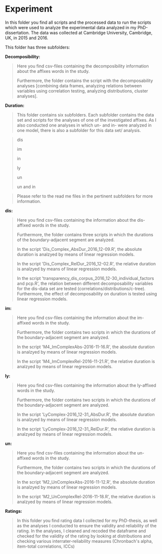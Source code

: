 # Experiment

In this folder you find all scripts and the processed data to run the scripts which were used to analyze the experimental data analyzed in my
PhD-dissertation. The data was collected at Cambridge University, Cambridge, UK, in 2015 and 2016.

This folder has three subfolders:

**Decomposibility:** 
><p> Here you find csv-files containing the decomposibility information about the affixes words in the study.
><p>Furthermore, the folder contains the script with the decomposability analyses [combining data frames, analyzing relations between variables using correlation testing, analyzing distributions, cluster analyses].

**Duration:** 
><p>This folder contains six subfolders. Each subfolder contains the data set and scripts for the analyses of one of the investigated affixes. As I also conducted one analyses in which un- and in- were analyzed in one model, there is also a subfolder for this data set/ analysis.

><p> dis
><p> im
><p> in
><p> ly
><p> un
><p> un and in
  
><p> Please refer to the read me files in the pertinent subfolders for more information.
  
**dis:** 
><p> Here you find csv-files containing the information about the dis-affixed words in the study.
><p> Furthermore, the folder contains three scripts in which the durations of the boundary-adjacent segment are analyzed.
><p>In the script 'Dis_Complex_AbsDur_2016_12-09.R', the absolute duration is analzyed by means of linear regression models.
><p> In the script 'Dis_Complex_RelDur_2016_12-02.R', the relative duration is analzyed by means of linear regression models.
><p> In the script 'transparency_dis_corpus_2016_12-30_individual_factors and pcp.R', the relation between different decomposability variables for the dis-data set are tested (correlations/distributions/c-tree). Furthermore, the effect of decomposability on duration is tested using linear regression models.


**im:** 
><p> Here you find csv-files containing the information about the im-affixed words in the study.
><p> Furthermore, the folder contains two scripts in which the durations of the boundary-adjacent segment are analyzed. 
><p>In the script 'M4_ImComplexAbs-2016-11-16.R', the absolute duration is analzyed by means of linear regression models.
><p> In the script 'M4_ImComplexRel-2016-11-21.R', the relative duration is analzyed by means of linear regression models.


**ly:** 
><p> Here you find csv-files containing the information about the ly-affixed words in the study.
><p> Furthermore, the folder contains two scripts in which the durations of the boundary-adjacent segment are analyzed.
><p>In the script 'LyComplex-2016_12-31_AbsDur.R', the absolute duration is analzyed by means of linear regression models.
><p> In the script 'LyComplex-2016_12-31_RelDur.R', the relative duration is analzyed by means of linear regression models.

**un:** 
><p> Here you find csv-files containing the information about the un-affixed words in the study.
><p> Furthermore, the folder contains two scripts in which the durations of the boundary-adjacent segment are analyzed.
><p>In the script 'M2_UnComplexAbs-2016-11-12.R', the absolute duration is analzyed by means of linear regression models.
><p> In the script 'M2_UnComplexRel-2016-11-18.R', the relative duration is analzyed by means of linear regression models.

**Ratings:** 
><p> In this folder you find rating data I collected for my PhD-thesis, as well as the analyses I conducted to ensure the validity and reliability of the rating. In the analyses, I cleaned and recoded the dataframe and checked for the validity of the rating by looking at distributions and checking various interrater-reliability measures (Chronbach's alpha, item-total correlations, ICCs)
